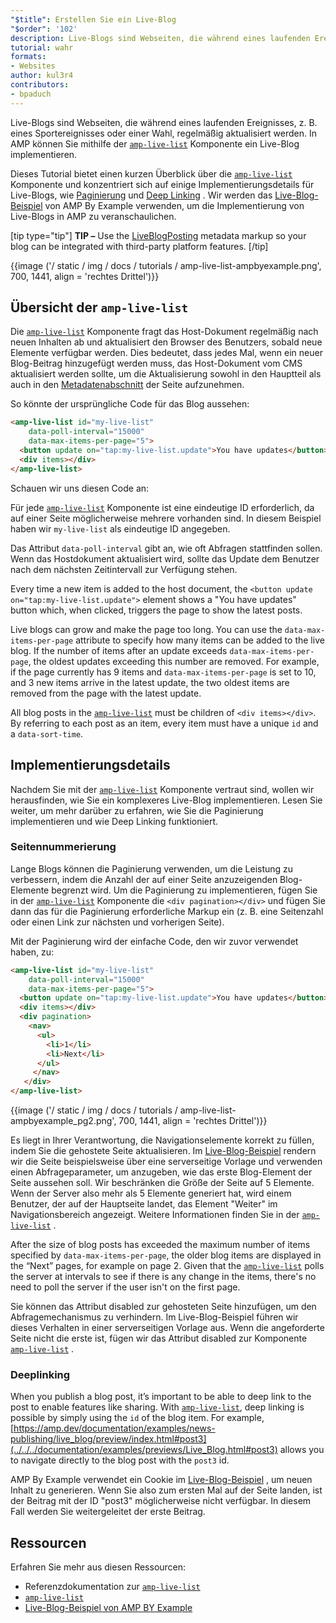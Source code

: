 ```yaml
---
"$title": Erstellen Sie ein Live-Blog
"$order": '102'
description: Live-Blogs sind Webseiten, die während eines laufenden Ereignisses, z. B. eines Sportereignisses oder einer Wahl, regelmäßig aktualisiert werden. In AMP können Sie ein Live-Blog implementieren, indem Sie ...
tutorial: wahr
formats:
- Websites
author: kul3r4
contributors:
- bpaduch
---
```


Live-Blogs sind Webseiten, die während eines laufenden Ereignisses, z. B. eines Sportereignisses oder einer Wahl, regelmäßig aktualisiert werden. In AMP können Sie mithilfe der [`amp-live-list`](../../../documentation/components/reference/amp-live-list.md) Komponente ein Live-Blog implementieren.

Dieses Tutorial bietet einen kurzen Überblick über die [`amp-live-list`](../../../documentation/components/reference/amp-live-list.md) Komponente und konzentriert sich auf einige Implementierungsdetails für Live-Blogs, wie [Paginierung](#pagination) und [Deep Linking](#deeplinking) . Wir werden das [Live-Blog-Beispiel](live_blog.md) von AMP By Example verwenden, um die Implementierung von Live-Blogs in AMP zu veranschaulichen.

[tip type="tip"] **TIP –** Use the [LiveBlogPosting](http://schema.org/LiveBlogPosting) metadata markup so your blog can be integrated with third-party platform features. [/tip]

{{image ('/ static / img / docs / tutorials / amp-live-list-ampbyexample.png', 700, 1441, align = 'rechtes Drittel')}}

## Übersicht der `amp-live-list`

Die [`amp-live-list`](../../../documentation/components/reference/amp-live-list.md) Komponente fragt das Host-Dokument regelmäßig nach neuen Inhalten ab und aktualisiert den Browser des Benutzers, sobald neue Elemente verfügbar werden. Dies bedeutet, dass jedes Mal, wenn ein neuer Blog-Beitrag hinzugefügt werden muss, das Host-Dokument vom CMS aktualisiert werden sollte, um die Aktualisierung sowohl in den Hauptteil als auch in den [Metadatenabschnitt](../../../documentation/examples/documentation/Live_Blog.html#metadata) der Seite aufzunehmen.

So könnte der ursprüngliche Code für das Blog aussehen:

```html
<amp-live-list id="my-live-list"
    data-poll-interval="15000"
    data-max-items-per-page="5">
  <button update on="tap:my-live-list.update">You have updates</button>
  <div items></div>
</amp-live-list>
```

Schauen wir uns diesen Code an:

Für jede [`amp-live-list`](../../../documentation/components/reference/amp-live-list.md) Komponente ist eine eindeutige ID erforderlich, da auf einer Seite möglicherweise mehrere vorhanden sind. In diesem Beispiel haben wir `my-live-list` als eindeutige ID angegeben.

Das Attribut `data-poll-interval` gibt an, wie oft Abfragen stattfinden sollen. Wenn das Hostdokument aktualisiert wird, sollte das Update dem Benutzer nach dem nächsten Zeitintervall zur Verfügung stehen.

Every time a new item is added to the host document, the `<button update on="tap:my-live-list.update">` element shows a "You have updates" button which, when clicked, triggers the page to show the latest posts.

Live blogs can grow and make the page too long. You can use the `data-max-items-per-page` attribute to specify how many items can be added to the live blog. If the number of items after an update exceeds `data-max-items-per-page`, the oldest updates exceeding this number are removed. For example, if the page currently has 9 items and `data-max-items-per-page` is set to 10, and 3 new items arrive in the latest update, the two oldest items are removed from the page with the latest update.

All blog posts in the [`amp-live-list`](../../../documentation/components/reference/amp-live-list.md) must be children of `<div items></div>`. By referring to each post as an item, every item must have a unique `id` and a `data-sort-time`.

## Implementierungsdetails

Nachdem Sie mit der [`amp-live-list`](../../../documentation/components/reference/amp-live-list.md) Komponente vertraut sind, wollen wir herausfinden, wie Sie ein komplexeres Live-Blog implementieren. Lesen Sie weiter, um mehr darüber zu erfahren, wie Sie die Paginierung implementieren und wie Deep Linking funktioniert.

### Seitennummerierung<a name="pagination"></a>

Lange Blogs können die Paginierung verwenden, um die Leistung zu verbessern, indem die Anzahl der auf einer Seite anzuzeigenden Blog-Elemente begrenzt wird. Um die Paginierung zu implementieren, fügen Sie in der [`amp-live-list`](../../../documentation/components/reference/amp-live-list.md) Komponente die `<div pagination></div>` und fügen Sie dann das für die Paginierung erforderliche Markup ein (z. B. eine Seitenzahl oder einen Link zur nächsten und vorherigen Seite).

Mit der Paginierung wird der einfache Code, den wir zuvor verwendet haben, zu:

```html
<amp-live-list id="my-live-list"
    data-poll-interval="15000"
    data-max-items-per-page="5">
  <button update on="tap:my-live-list.update">You have updates</button>
  <div items></div>
  <div pagination>
    <nav>
      <ul>
        <li>1</li>
        <li>Next</li>
      </ul>
     </nav>
   </div>
</amp-live-list>
```

{{image ('/ static / img / docs / tutorials / amp-live-list-ampbyexample_pg2.png', 700, 1441, align = 'rechtes Drittel')}}

Es liegt in Ihrer Verantwortung, die Navigationselemente korrekt zu füllen, indem Sie die gehostete Seite aktualisieren. Im [Live-Blog-Beispiel](live_blog.md) rendern wir die Seite beispielsweise über eine serverseitige Vorlage und verwenden einen Abfrageparameter, um anzugeben, wie das erste Blog-Element der Seite aussehen soll. Wir beschränken die Größe der Seite auf 5 Elemente. Wenn der Server also mehr als 5 Elemente generiert hat, wird einem Benutzer, der auf der Hauptseite landet, das Element "Weiter" im Navigationsbereich angezeigt. Weitere Informationen finden Sie in der [`amp-live-list`](../../../documentation/components/reference/amp-live-list.md) .

After the size of blog posts has exceeded the maximum number of items specified by `data-max-items-per-page`, the older blog items are displayed in the “Next” pages, for example on page 2. Given that the [`amp-live-list`](../../../documentation/components/reference/amp-live-list.md) polls the server at intervals to see if there is any change in the items, there's no need to poll the server if the user isn't on the first page.

Sie können das Attribut disabled zur gehosteten Seite hinzufügen, um den Abfragemechanismus zu verhindern. Im Live-Blog-Beispiel führen wir dieses Verhalten in einer serverseitigen Vorlage aus. Wenn die angeforderte Seite nicht die erste ist, fügen wir das Attribut disabled zur Komponente [`amp-live-list`](../../../documentation/components/reference/amp-live-list.md) .

### Deeplinking<a name="deeplinking"></a>

When you publish a blog post, it’s important to be able to deep link to the post to enable features like sharing. With [`amp-live-list`](../../../documentation/components/reference/amp-live-list.md), deep linking is possible by simply using the `id` of the blog item. For example, [https://amp.dev/documentation/examples/news-publishing/live_blog/preview/index.html#post3](../../../documentation/examples/previews/Live_Blog.html#post3) allows you to navigate directly to the blog post with the `post3` id.

AMP By Example verwendet ein Cookie im [Live-Blog-Beispiel](live_blog.md) , um neuen Inhalt zu generieren. Wenn Sie also zum ersten Mal auf der Seite landen, ist der Beitrag mit der ID "post3" möglicherweise nicht verfügbar. In diesem Fall werden Sie weitergeleitet der erste Beitrag.

## Ressourcen

Erfahren Sie mehr aus diesen Ressourcen:

- Referenzdokumentation zur [`amp-live-list`](../../../documentation/components/reference/amp-live-list.md)
- [`amp-live-list`](../../../documentation/components/reference/amp-live-list.md)
- [Live-Blog-Beispiel von AMP BY Example](live_blog.md)
